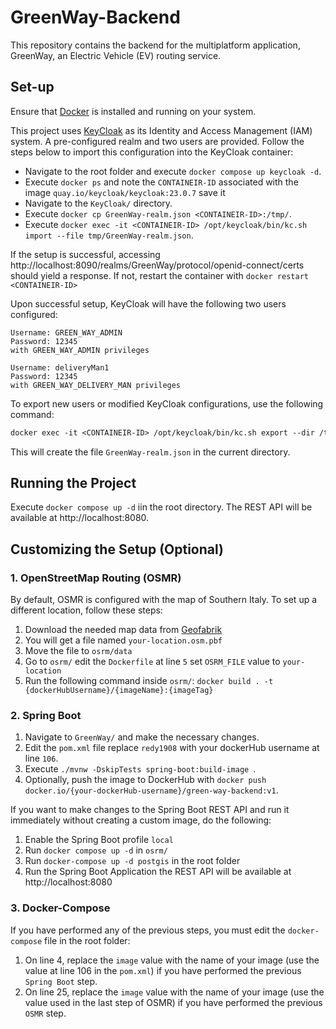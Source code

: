 # GreenWay-Backend
This repository contains the backend for the multiplatform application,
GreenWay, an Electric Vehicle (EV) routing service.

## Set-up

Ensure that [Docker](https://www.docker.com/) is installed and running on your system.

This project uses [KeyCloak](https://www.keycloak.org/) as its Identity and Access Management (IAM) system. 
A pre-configured realm and two users are provided. 
Follow the steps below to import this configuration into the KeyCloak container:

- Navigate to the root folder and execute ```docker compose up keycloak -d```.
- Execute ```docker ps``` and note the ```CONTAINEIR-ID``` associated with the image ```quay.io/keycloak/keycloak:23.0.7``` save it
- Navigate to the ```KeyCloak/``` directory.
- Execute  ```docker cp GreenWay-realm.json <CONTAINEIR-ID>:/tmp/```.
- Execute  ```docker exec -it <CONTAINEIR-ID> /opt/keycloak/bin/kc.sh import --file tmp/GreenWay-realm.json```. 

If the setup is successful, 
accessing http://localhost:8090/realms/GreenWay/protocol/openid-connect/certs should yield a response. 
If not, restart the container with ```docker restart <CONTAINEIR-ID>```

Upon successful setup, KeyCloak will have the following two users configured:

```
Username: GREEN_WAY_ADMIN
Password: 12345
with GREEN_WAY_ADMIN privileges
```

```
Username: deliveryMan1
Password: 12345
with GREEN_WAY_DELIVERY_MAN privileges
```

To export new users or modified KeyCloak configurations, use the following command:
```dockerfile 
docker exec -it <CONTAINEIR-ID> /opt/keycloak/bin/kc.sh export --dir /tmp --users realm_file && docker cp <CONTAINEIR-ID>:/tmp/GreenWay-realm.json .
```

This will create the file ```GreenWay-realm.json``` in the current directory.

## Running the Project

Execute ```docker compose up -d``` iin the root directory. The REST API will be available at http://localhost:8080.

## Customizing the Setup (Optional)

### 1. OpenStreetMap Routing (OSMR)

By default, OSMR is configured with the map of Southern Italy. To set up a different location, follow these steps:

1. Download the needed map data from [Geofabrik](https://www.geofabrik.de/)
2. You will get a file named ```your-location.osm.pbf```
3. Move the file to ```osrm/data```
4. Go to ```osrm/``` edit the ```Dockerfile``` at line ```5``` set ```OSRM_FILE``` value to ```your-location```
5. Run the following command inside ```osrm/```: ```docker build . -t {dockerHubUsername}/{imageName}:{imageTag}```


### 2. Spring Boot

1. Navigate to ```GreenWay/``` and make the necessary changes.
2. Edit the ```pom.xml``` file replace ```redy1908``` with your dockerHub username at line ```106```.
3. Execute ```./mvnw -DskipTests spring-boot:build-image ```.
4. Optionally, push the image to DockerHub with ```docker push docker.io/{your-dockerHub-username}/green-way-backend:v1```.

If you want to make changes to the Spring Boot REST API and run it immediately without creating a custom image, 
do the following:
    
1. Enable the Spring Boot profile ```local```
2. Run ```docker compose up -d``` in ```osrm/```
3. Run ```docker-compose up -d postgis``` in the root folder
4. Run the Spring Boot Application the REST API will be available at http://localhost:8080

### 3. Docker-Compose 
If you have performed any of the previous steps, you must edit the ```docker-compose``` file in the root folder:
   1. On line 4, replace the `image`  value with the name of your image (use the value at line 106 in the ```pom.xml```) if you have performed the previous ```Spring Boot``` step.
   2. On line 25, replace the `image` value with the name of your image (use the value used in the last step of OSMR) if you have performed the previous ```OSMR``` step.